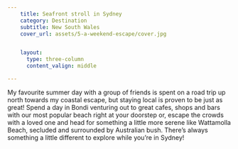 ```yaml
--- 
    title: Seafront stroll in Sydney
    category: Destination
    subtitle: New South Wales
    cover_url: assets/5-a-weekend-escape/cover.jpg


    layout:
      type: three-column
      content_valign: middle 

---
```


My favourite summer day with a group of friends is spent on a road trip up north towards my coastal escape, but staying local is proven to be just as great! Spend a day in Bondi venturing out to great cafes, shops and bars with our most popular beach right at your doorstep or, escape the crowds with a loved one and head for something a little more serene like Wattamolla Beach, secluded and surrounded by Australian bush. There’s always something a little different to explore while you’re in Sydney!